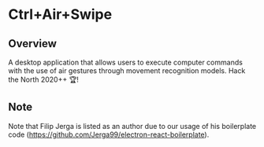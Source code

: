 # Ctrl+Air+Swipe

## Overview
A desktop application that allows users to execute computer commands with the use of air gestures through movement recognition models. Hack the North 2020++ 🏆!

## Note
Note that Filip Jerga is listed as an author due to our usage of his boilerplate code (https://github.com/Jerga99/electron-react-boilerplate).
